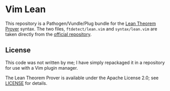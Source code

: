 # Vim Lean

This repository is a Pathogen/Vundle/Plug bundle for the [Lean Theorem Prover][1] syntax. The two files, `ftdetect/lean.vim` and `syntax/lean.vim` are taken directly from the [official repository][2].

## License

This code was not written by me; I have simply repackaged it in a repository for use with a Vim plugin manager.

The Lean Theorem Prover is available under the Apache License 2.0; see [LICENSE](LICENSE.md) for details.

[1]: https://github.com/leanprover/lean
[2]: https://github.com/leanprover/lean/tree/a8db8bc61a0b00379b3d0be8ecaf0d0858dc82ee/src/vim
